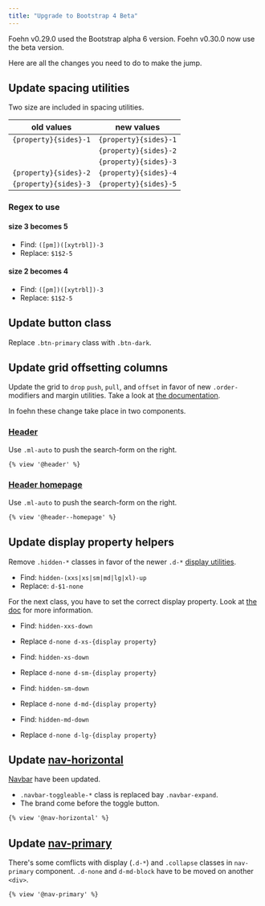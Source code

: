```yaml
---
title: "Upgrade to Bootstrap 4 Beta"
---
```


Foehn v0.29.0 used the Bootstrap alpha 6 version. Foehn v0.30.0 now use the beta version.

Here are all the changes you need to do to make the jump.

## Update spacing utilities

Two size are included in spacing utilities.

| old values            | new values            |
|-----------------------|-----------------------|
| `{property}{sides}-1` | `{property}{sides}-1` |
|                       | `{property}{sides}-2` |
|                       | `{property}{sides}-3` |
| `{property}{sides}-2` | `{property}{sides}-4` |
| `{property}{sides}-3` | `{property}{sides}-5` |

### Regex to use

#### size 3 becomes 5
- Find: `([pm])([xytrbl])-3`
- Replace: `$1$2-5`

#### size 2 becomes 4
- Find: `([pm])([xytrbl])-3`
- Replace: `$1$2-5`

## Update button class

Replace `.btn-primary` class with `.btn-dark`.

## Update grid offsetting columns

Update the grid to `drop` `push`, `pull`, and `offset` in favor of new `.order-` modifiers and margin utilities. Take a look at [the documentation](https://getbootstrap.com/docs/4.0/layout/grid/#offsetting-columns).

In foehn these change take place in two components.

### [Header](http://dsi-vd.github.io/foehn/components/detail/header)
Use `.ml-auto` to push the search-form on the right.
```html
{% view '@header' %}
```

### [Header homepage](http://dsi-vd.github.io/foehn/components/detail/header--homepage)
Use `.ml-auto` to push the search-form on the right.
```html
{% view '@header--homepage' %}
```

## Update display property helpers

Remove `.hidden-*` classes in favor of the newer `.d-*` [display utilities](https://getbootstrap.com/docs/4.0/utilities/display/).

- Find: `hidden-(xxs|xs|sm|md|lg|xl)-up`
- Replace: `d-$1-none`

For the next class, you have to set the correct display property. Look at [the doc](https://getbootstrap.com/docs/4.0/utilities/display/) for more information.

- Find: `hidden-xxs-down`
- Replace `d-none d-xs-{display property}`


- Find: `hidden-xs-down`
- Replace `d-none d-sm-{display property}`


- Find: `hidden-sm-down`
- Replace `d-none d-md-{display property}`


- Find: `hidden-md-down`
- Replace `d-none d-lg-{display property}`

## Update [nav-horizontal](http://dsi-vd.github.io/foehn/components/detail/nav-horizontal)

[Navbar](https://getbootstrap.com/docs/4.0/components/navbar/) have been
updated.
- `.navbar-toggleable-*` class is replaced bay `.navbar-expand`.
- The brand come before the toggle button.

```html
{% view '@nav-horizontal' %}
```

## Update [nav-primary](http://dsi-vd.github.io/foehn/components/detail/nav-primary)

There's some comflicts with display (`.d-*`) and `.collapse` classes in `nav-primary` component.
`.d-none` and `d-md-block` have to be moved on another `<div>`.
```html
{% view '@nav-primary' %}
```
